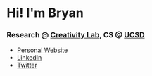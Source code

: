 # Hi! I'm Bryan

### Research @ [Creativity Lab](https://creativity.ucsd.edu/), CS @ [UCSD](https://ucsd.edu)

- [Personal Website](https://bryanmin.me)
- [LinkedIn](https://www.linkedin.com/in/bryanmin/)
- [Twitter](https://twitter.com/bdhmin/)



<!---
bdhmin/bdhmin is a ✨ special ✨ repository because its `README.md` (this file) appears on your GitHub profile.
You can click the Preview link to take a look at your changes.
--->
